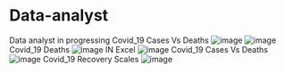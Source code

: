 # Data-analyst
Data analyst in progressing
Covid_19 Cases Vs Deaths
![image](https://github.com/Zerihun11/Data-analyst/assets/94690108/9777bc04-44f3-40bf-b9a8-62845128c3fa)
![image](https://github.com/Zerihun11/Data-analyst/assets/94690108/37d7bb5e-51d0-4c75-8ded-b474a7aa452e)
Covid_19 Deaths
![image](https://github.com/Zerihun11/Data-analyst/assets/94690108/32ff9a72-f7b4-435a-bc4d-7c6f1b267932)
IN Excel
![image](https://github.com/Zerihun11/Data-analyst/assets/94690108/23a5663f-509e-49c0-b702-6d6f636516a1)
Covid_19 Cases Vs Deaths
![image](https://github.com/Zerihun11/Data-analyst/assets/94690108/ef87acb7-ad45-46a3-9847-abf2d84954cb)
Covid_19 Recovery Scales
![image](https://github.com/Zerihun11/Data-analyst/assets/94690108/d1306f60-7860-4e22-a4d5-73d1f6062163)



